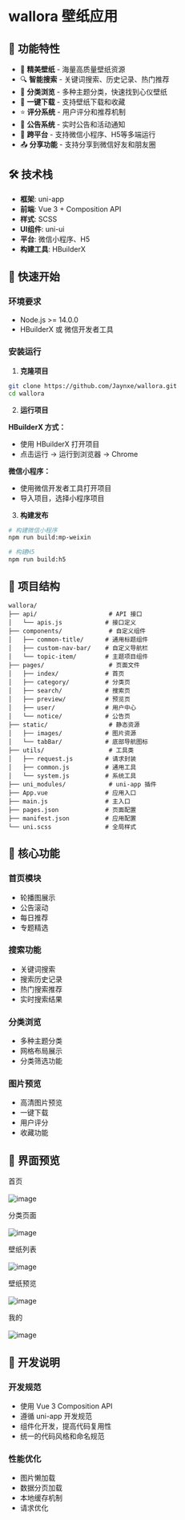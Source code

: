 # wallora 壁纸应用

## 📱 功能特性

- 🎨 **精美壁纸** - 海量高质量壁纸资源
- 🔍 **智能搜索** - 关键词搜索、历史记录、热门推荐
- 📂 **分类浏览** - 多种主题分类，快速找到心仪壁纸
- 💾 **一键下载** - 支持壁纸下载和收藏
- ⭐ **评分系统** - 用户评分和推荐机制
- 📢 **公告系统** - 实时公告和活动通知
- 🔄 **跨平台** - 支持微信小程序、H5等多端运行
- 📤 **分享功能** - 支持分享到微信好友和朋友圈

## 🛠 技术栈

- **框架**: uni-app
- **前端**: Vue 3 + Composition API
- **样式**: SCSS
- **UI组件**: uni-ui
- **平台**: 微信小程序、H5
- **构建工具**: HBuilderX

## 🚀 快速开始

### 环境要求

- Node.js >= 14.0.0
- HBuilderX 或 微信开发者工具

### 安装运行

1. **克隆项目**
```bash
git clone https://github.com/Jaynxe/wallora.git
cd wallora
```

2. **运行项目**

**HBuilderX 方式：**
- 使用 HBuilderX 打开项目
- 点击运行 → 运行到浏览器 → Chrome

**微信小程序：**
- 使用微信开发者工具打开项目
- 导入项目，选择小程序项目


3. **构建发布**
```bash
# 构建微信小程序
npm run build:mp-weixin

# 构建H5
npm run build:h5
```

## 📁 项目结构

```
wallora/
├── api/                    # API 接口
│   └── apis.js            # 接口定义
├── components/             # 自定义组件
│   ├── common-title/      # 通用标题组件
│   ├── custom-nav-bar/    # 自定义导航栏
│   └── topic-item/        # 主题项目组件
├── pages/                  # 页面文件
│   ├── index/             # 首页
│   ├── category/          # 分类页
│   ├── search/            # 搜索页
│   ├── preview/           # 预览页
│   ├── user/              # 用户中心
│   └── notice/            # 公告页
├── static/                 # 静态资源
│   ├── images/            # 图片资源
│   └── tabBar/            # 底部导航图标
├── utils/                  # 工具类
│   ├── request.js         # 请求封装
│   ├── common.js          # 通用工具
│   └── system.js          # 系统工具
├── uni_modules/            # uni-app 插件
├── App.vue                # 应用入口
├── main.js                # 主入口
├── pages.json             # 页面配置
├── manifest.json          # 应用配置
└── uni.scss               # 全局样式
```

## 🎯 核心功能

### 首页模块
- 轮播图展示
- 公告滚动
- 每日推荐
- 专题精选

### 搜索功能
- 关键词搜索
- 搜索历史记录
- 热门搜索推荐
- 实时搜索结果

### 分类浏览
- 多种主题分类
- 网格布局展示
- 分类筛选功能

### 图片预览
- 高清图片预览
- 一键下载
- 用户评分
- 收藏功能

## 📱 界面预览
首页<br><br>
![image](https://github.com/user-attachments/assets/0e7d468e-a546-40c9-9352-722afd5875b6)


分类页面<br><br>
![image](https://github.com/user-attachments/assets/406e97cf-5d57-4d4b-847e-927732bb9b40)


壁纸列表<br><br>
![image](https://github.com/user-attachments/assets/26f2e572-7db4-496b-983f-63d8ed582d5f)


壁纸预览<br><br>
![image](https://github.com/user-attachments/assets/590eff39-b001-4e29-8692-3b553f74f18b)


我的<br><br>
![image](https://github.com/user-attachments/assets/44fdd086-0d52-4cde-919b-89a897f93487)


## 🔧 开发说明

### 开发规范
- 使用 Vue 3 Composition API
- 遵循 uni-app 开发规范
- 组件化开发，提高代码复用性
- 统一的代码风格和命名规范

### 性能优化
- 图片懒加载
- 数据分页加载
- 本地缓存机制
- 请求优化

